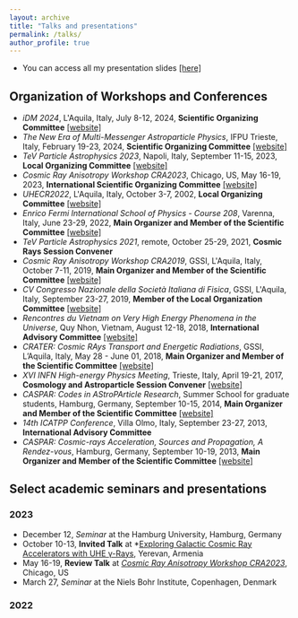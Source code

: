 ```yaml
---
layout: archive
title: "Talks and presentations"
permalink: /talks/
author_profile: true
---
```


+ You can access all my presentation slides [[here]](https://zenodo.org/communities/carmeloevoli_talks/)

## Organization of Workshops and Conferences ##

+ *iDM 2024*, L'Aquila, Italy, July 8-12, 2024, **Scientific Organizing Committee**
    [[website]](https://www.idm2024.eu)
+ *The New Era of Multi-Messenger Astroparticle Physics*, IFPU Trieste, Italy, February 19-23, 2024, **Scientific Organizing Committee**
    [[website]](https://indico.gssi.it/event/603/)
+ *TeV Particle Astrophysics 2023*, Napoli, Italy, September 11-15, 2023, **Local Organizing Committee** [[website]](https://agenda.infn.it/event/33457/)
+ *Cosmic Ray Anisotropy Workshop CRA2023*, Chicago, US, May 16-19, 2023, **International Scientific Organizing Committee** [[website]](https://events.icecube.wisc.edu/event/165/)
+ *UHECR2022*, L'Aquila, Italy, October 3-7, 2002, **Local Organizing Committee**
    [[website]](https://indico.gssi.it/event/396/)
+ *Enrico Fermi International School of Physics - Course 208*, Varenna, Italy, June 23-29, 2022, **Main Organizer and Member of the Scientific Committee** [[website]](https://indico.gssi.it/event/339/)
+ *TeV Particle Astrophysics 2021*, remote, October 25-29, 2021, **Cosmic Rays Session Convener**
+ *Cosmic Ray Anisotropy Workshop CRA2019*, GSSI, L'Aquila, Italy, October 7-11, 2019, **Main Organizer and Member of the Scientific Committee** [[website]](https://indico.gssi.it/event/45/)
+ *CV Congresso Nazionale della Società Italiana di Fisica*, GSSI, L'Aquila, Italy, September 23-27, 2019, **Member of the Local Organization Committee** [[website]](https://www.sif.it/attivita/congresso/105)
+ *Rencontres du Vietnam on Very High Energy Phenomena in the Universe*, Quy Nhon, Vietnam, August 12-18, 2018, **International Advisory Committee** [[website]](http://vietnam.in2p3.fr/2018/vhepu/overview.php#Scientific)
+ *CRATER: Cosmic RAys Transport and Energetic Radiations*, GSSI, L’Aquila, Italy, May 28 - June 01, 2018, **Main Organizer and Member of the Scientific Committee** [[website]](https://agenda.infn.it/event/14151/)
+ *XVI INFN High-energy Physics Meeting*, Trieste, Italy, April 19-21, 2017, **Cosmology and Astroparticle Session Convener** [[website]](https://agenda.infn.it/event/12289/program)
+ *CASPAR: Codes in AStroPArticle Research*, Summer School for graduate students, Hamburg, Germany, September 10-15, 2014, **Main Organizer and Member of the Scientific Committee** [[website]](https://indico.desy.de/event/10336/)
+ *14th ICATPP Conference*, Villa Olmo, Italy, September 23-27, 2013, **International Advisory Committee**
+ *CASPAR: Cosmic-rays Acceleration, Sources and Propagation, A Rendez-vous*, Hamburg, Germany, September 10-19, 2013, **Main Organizer and Member of the Scientific Committee** [[website]](https://indico.desy.de/event/7169/)

## Select academic seminars and presentations ##

### 2023 ###

+ December 12, *Seminar* at the Hamburg University, Hamburg, Germany
+ October 10-13, **Invited Talk** at *[Exploring Galactic Cosmic Ray Accelerators with UHE γ-Rays](https://www.mpi-hd.mpg.de/astrophysik/HEA/conferences/yerevan2023/), Yerevan, Armenia
+ May 16-19, **Review Talk** at *[Cosmic Ray Anisotropy Workshop CRA2023](https://events.icecube.wisc.edu/event/165/)*, Chicago, US
+ March 27, *Seminar* at the Niels Bohr Institute, Copenhagen, Denmark

### 2022 ###
